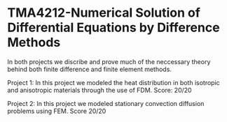 # TMA4212-Numerical Solution of Differential Equations by Difference Methods

In both projects we discribe and prove much of the neccessary theory behind both finite difference and finite element methods.  

Project 1: In this project we modeled the heat distribution in both isotropic and anisotropic materials through the use of FDM. Score: 20/20

Project 2: In this project we modeled stationary convection diffusion problems using FEM. Score 20/20
